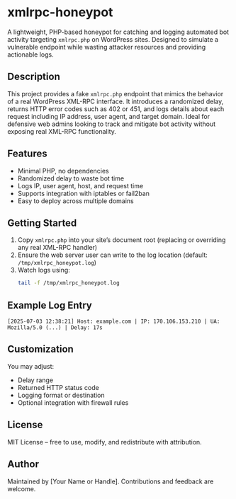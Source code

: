 # xmlrpc-honeypot

A lightweight, PHP-based honeypot for catching and logging automated bot activity targeting `xmlrpc.php` on WordPress sites. Designed to simulate a vulnerable endpoint while wasting attacker resources and providing actionable logs.

## Description

This project provides a fake `xmlrpc.php` endpoint that mimics the behavior of a real WordPress XML-RPC interface. It introduces a randomized delay, returns HTTP error codes such as 402 or 451, and logs details about each request including IP address, user agent, and target domain. Ideal for defensive web admins looking to track and mitigate bot activity without exposing real XML-RPC functionality.

## Features

- Minimal PHP, no dependencies
- Randomized delay to waste bot time
- Logs IP, user agent, host, and request time
- Supports integration with iptables or fail2ban
- Easy to deploy across multiple domains

## Getting Started

1. Copy `xmlrpc.php` into your site’s document root (replacing or overriding any real XML-RPC handler)
2. Ensure the web server user can write to the log location (default: `/tmp/xmlrpc_honeypot.log`)
3. Watch logs using:
   ```bash
   tail -f /tmp/xmlrpc_honeypot.log
   ```

## Example Log Entry

```
[2025-07-03 12:38:21] Host: example.com | IP: 170.106.153.210 | UA: Mozilla/5.0 (...) | Delay: 17s
```

## Customization

You may adjust:
- Delay range
- Returned HTTP status code
- Logging format or destination
- Optional integration with firewall rules

## License

MIT License – free to use, modify, and redistribute with attribution.

## Author

Maintained by [Your Name or Handle]. Contributions and feedback are welcome.
